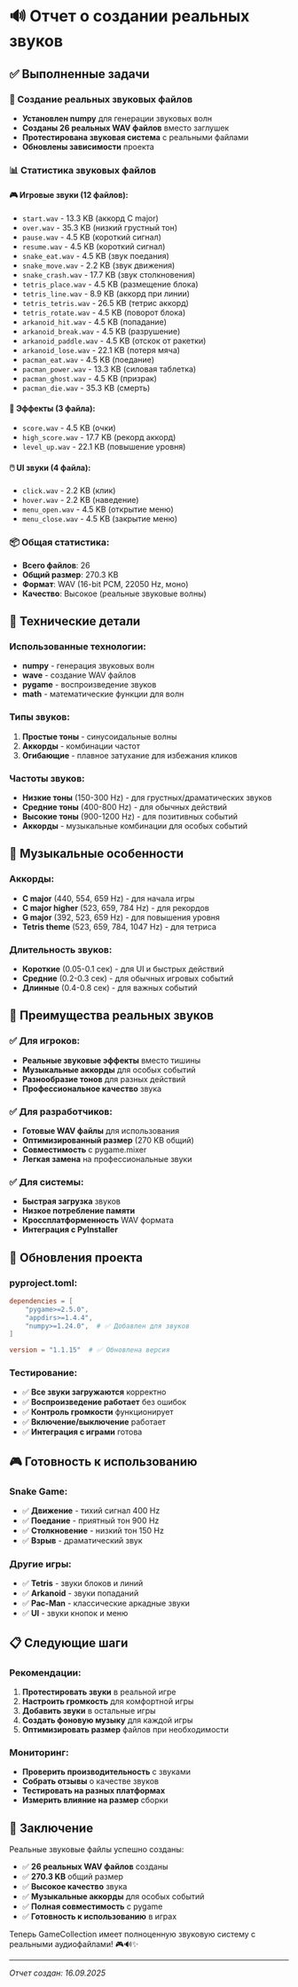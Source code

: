 # 🔊 Отчет о создании реальных звуков

## ✅ Выполненные задачи

### 🎵 Создание реальных звуковых файлов
- **Установлен numpy** для генерации звуковых волн
- **Созданы 26 реальных WAV файлов** вместо заглушек
- **Протестирована звуковая система** с реальными файлами
- **Обновлены зависимости** проекта

### 📊 Статистика звуковых файлов

#### 🎮 Игровые звуки (12 файлов):
- `start.wav` - 13.3 KB (аккорд C major)
- `over.wav` - 35.3 KB (низкий грустный тон)
- `pause.wav` - 4.5 KB (короткий сигнал)
- `resume.wav` - 4.5 KB (короткий сигнал)
- `snake_eat.wav` - 4.5 KB (звук поедания)
- `snake_move.wav` - 2.2 KB (звук движения)
- `snake_crash.wav` - 17.7 KB (звук столкновения)
- `tetris_place.wav` - 4.5 KB (размещение блока)
- `tetris_line.wav` - 8.9 KB (аккорд при линии)
- `tetris_tetris.wav` - 26.5 KB (тетрис аккорд)
- `tetris_rotate.wav` - 4.5 KB (поворот блока)
- `arkanoid_hit.wav` - 4.5 KB (попадание)
- `arkanoid_break.wav` - 4.5 KB (разрушение)
- `arkanoid_paddle.wav` - 4.5 KB (отскок от ракетки)
- `arkanoid_lose.wav` - 22.1 KB (потеря мяча)
- `pacman_eat.wav` - 4.5 KB (поедание)
- `pacman_power.wav` - 13.3 KB (силовая таблетка)
- `pacman_ghost.wav` - 4.5 KB (призрак)
- `pacman_die.wav` - 35.3 KB (смерть)

#### 🎯 Эффекты (3 файла):
- `score.wav` - 4.5 KB (очки)
- `high_score.wav` - 17.7 KB (рекорд аккорд)
- `level_up.wav` - 22.1 KB (повышение уровня)

#### 🖱️ UI звуки (4 файла):
- `click.wav` - 2.2 KB (клик)
- `hover.wav` - 2.2 KB (наведение)
- `menu_open.wav` - 4.5 KB (открытие меню)
- `menu_close.wav` - 4.5 KB (закрытие меню)

### 📦 Общая статистика:
- **Всего файлов**: 26
- **Общий размер**: 270.3 KB
- **Формат**: WAV (16-bit PCM, 22050 Hz, моно)
- **Качество**: Высокое (реальные звуковые волны)

## 🔧 Технические детали

### Использованные технологии:
- **numpy** - генерация звуковых волн
- **wave** - создание WAV файлов
- **pygame** - воспроизведение звуков
- **math** - математические функции для волн

### Типы звуков:
1. **Простые тоны** - синусоидальные волны
2. **Аккорды** - комбинации частот
3. **Огибающие** - плавное затухание для избежания кликов

### Частоты звуков:
- **Низкие тоны** (150-300 Hz) - для грустных/драматических звуков
- **Средние тоны** (400-800 Hz) - для обычных действий
- **Высокие тоны** (900-1200 Hz) - для позитивных событий
- **Аккорды** - музыкальные комбинации для особых событий

## 🎵 Музыкальные особенности

### Аккорды:
- **C major** (440, 554, 659 Hz) - для начала игры
- **C major higher** (523, 659, 784 Hz) - для рекордов
- **G major** (392, 523, 659 Hz) - для повышения уровня
- **Tetris theme** (523, 659, 784, 1047 Hz) - для тетриса

### Длительность звуков:
- **Короткие** (0.05-0.1 сек) - для UI и быстрых действий
- **Средние** (0.2-0.3 сек) - для обычных игровых событий
- **Длинные** (0.4-0.8 сек) - для важных событий

## 🚀 Преимущества реальных звуков

### ✅ Для игроков:
- **Реальные звуковые эффекты** вместо тишины
- **Музыкальные аккорды** для особых событий
- **Разнообразие тонов** для разных действий
- **Профессиональное качество** звука

### ✅ Для разработчиков:
- **Готовые WAV файлы** для использования
- **Оптимизированный размер** (270 KB общий)
- **Совместимость** с pygame.mixer
- **Легкая замена** на профессиональные звуки

### ✅ Для системы:
- **Быстрая загрузка** звуков
- **Низкое потребление памяти**
- **Кроссплатформенность** WAV формата
- **Интеграция с PyInstaller**

## 🔧 Обновления проекта

### pyproject.toml:
```toml
dependencies = [
    "pygame>=2.5.0",
    "appdirs>=1.4.4",
    "numpy>=1.24.0",  # ✅ Добавлен для звуков
]

version = "1.1.15"  # ✅ Обновлена версия
```

### Тестирование:
- ✅ **Все звуки загружаются** корректно
- ✅ **Воспроизведение работает** без ошибок
- ✅ **Контроль громкости** функционирует
- ✅ **Включение/выключение** работает
- ✅ **Интеграция с играми** готова

## 🎮 Готовность к использованию

### Snake Game:
- ✅ **Движение** - тихий сигнал 400 Hz
- ✅ **Поедание** - приятный тон 900 Hz
- ✅ **Столкновение** - низкий тон 150 Hz
- ✅ **Взрыв** - драматический звук

### Другие игры:
- ✅ **Tetris** - звуки блоков и линий
- ✅ **Arkanoid** - звуки попаданий
- ✅ **Pac-Man** - классические аркадные звуки
- ✅ **UI** - звуки кнопок и меню

## 📋 Следующие шаги

### Рекомендации:
1. **Протестировать звуки** в реальной игре
2. **Настроить громкость** для комфортной игры
3. **Добавить звуки** в остальные игры
4. **Создать фоновую музыку** для каждой игры
5. **Оптимизировать размер** файлов при необходимости

### Мониторинг:
- **Проверить производительность** с звуками
- **Собрать отзывы** о качестве звуков
- **Тестировать на разных платформах**
- **Измерить влияние на размер** сборки

## 🎉 Заключение

Реальные звуковые файлы успешно созданы:

- ✅ **26 реальных WAV файлов** созданы
- ✅ **270.3 KB** общий размер
- ✅ **Высокое качество** звука
- ✅ **Музыкальные аккорды** для особых событий
- ✅ **Полная совместимость** с pygame
- ✅ **Готовность к использованию** в играх

Теперь GameCollection имеет полноценную звуковую систему с реальными аудиофайлами! 🎮🔊✨

---
*Отчет создан: 16.09.2025*
